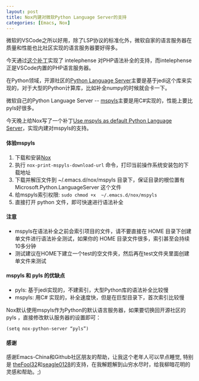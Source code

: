 ```yaml
---
layout: post
title: Nox内建对微软Python Language Server的支持
categories: [Emacs, Nox]
---
```


微软的VSCode之所以好用，除了LSP协议的标准化外，微软自家的语言服务器在质量和性能也比社区实现的语言服务器要好得多。

今天通过[这个补丁](https://github.com/manateelazycat/nox/commit/02708ca6db62993b6611d662348af5f91b369234)实现了 intelephense 对PHP语法补全的支持，而intelephense正是VSCode内置的PHP语言服务器。

在Python领域，开源社区的[Python Language Server](https://github.com/palantir/python-language-server)主要是基于jedi这个库来实现的，对于大型的Python计算库，比如补全numpy的时候就会卡一下。

微软自己的Python Language Server -- [mspyls](https://github.com/microsoft/python-language-server)主要是用C#实现的，性能上要比pyls好很多。

今天晚上给Nox写了一个补丁[Use mspyls as default Python Language Server](https://github.com/manateelazycat/nox/commit/7e2502ba2f7afe90de7f86b477247eb8858d19a5)，实现内建对mspyls的支持。

#### 体验mspyls
1. 下载和安装[Nox](https://github.com/manateelazycat/nox)
2. 执行 ```nox-print-mspyls-download-url``` 命令，打印当前操作系统安装包的下载地址
3. 下载并解压文件到 ~/.emacs.d/nox/mspyls 目录下，保证目录的根位置有 Microsoft.Python.LanguageServer 这个文件
4. 给mspyls索引权限: ```sudo chmod +x  ~/.emacs.d/nox/mspyls```
5. 直接打开 python 文件，即可快速进行语法补全

#### 注意

* mspyls在语法补全之前会索引项目的文件，请不要直接在 HOME 目录下创建单文件进行语法补全测试，如果你的 HOME 目录文件很多，索引甚至会持续10多分钟
* 测试建议在HOME下建立一个test的空文件夹，然后再在test文件夹里面创建单文件来测试

#### mspyls 和 pyls 的优缺点

* pyls: 基于jedi实现的，不建索引，大型Python库的语法补全比较慢
* mspyls: 用C# 实现的，补全速度快，但是在巨型目录下，首次索引比较慢

Nox默认使用mspyls作为Python的默认语言服务器，如果要切换回开源社区的 pyls ，直接修改默认服务器的设置即可：

```elisp
(setq nox-python-server “pyls”)
```

#### 感谢
感谢Emacs-China和Github社区朋友的帮助，让我这个老年人可以早点睡觉, 特别是 [theFool32](https://github.com/theFool32)和[seagle0128](https://github.com/seagle0128)的支持，在我解题解到山穷水尽时，给我柳暗花明的灵感和帮助。;)
